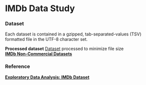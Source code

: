 <h1>IMDb Data Study</h1>

<h3>Dataset</h3>
Each dataset is contained in a gzipped, tab-separated-values (TSV) formatted file in the UTF-8 character set. 

<b>Processed dataset</b>
<a href='https://drive.google.com/drive/folders/12q2axrkjVP_uOxB_97p60Zz-cg_vHSZO?usp=sharing'>Dataset</a> processed to minimize file size<b>
<br>
<a href='https://developer.imdb.com/non-commercial-datasets/'>IMDb Non-Commercial Datasets</a>

<h3>Reference</h3>
<a href='https://medium.com/analytics-vidhya/exploratory-data-analysis-imdb-dataset-cff0c3991ad5'>Exploratory Data Analysis: IMDb Dataset</a>
